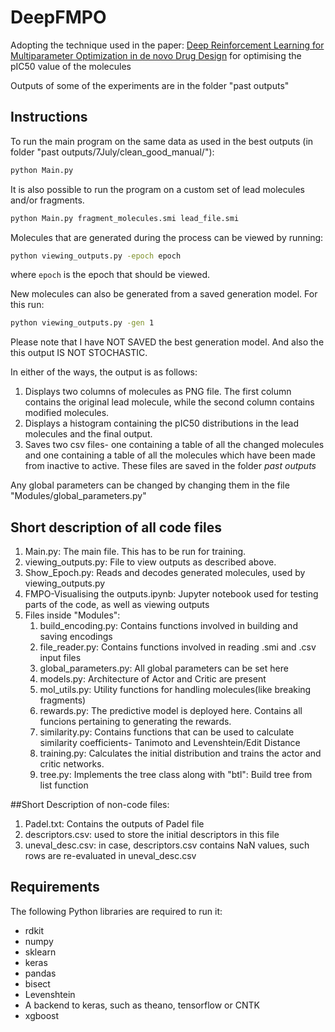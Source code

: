 # DeepFMPO
Adopting the technique used in the paper: [Deep Reinforcement Learning for Multiparameter Optimization in
de novo Drug Design](https://doi.org/10.26434/chemrxiv.7990910.v1) for optimising the pIC50 value of the molecules

Outputs of some of the experiments are in the folder "past outputs"
## Instructions

To run the main program on the same data as used in the best outputs (in folder "past outputs/7July/clean_good_manual/"):
```sh
python Main.py
```
It is also possible to run the program on a custom set of lead molecules and/or fragments. 
```sh
python Main.py fragment_molecules.smi lead_file.smi
```
Molecules that are generated during the process can be viewed by running:
```sh
python viewing_outputs.py -epoch epoch
```
where `epoch` is the epoch that should be viewed. 

New molecules can also be generated from a saved generation model. For this run:
```sh
python viewing_outputs.py -gen 1
```
Please note that I have NOT SAVED the best generation model. And also the this output IS NOT STOCHASTIC. 

In either of the ways, the output is as follows:
1. Displays two columns of molecules as PNG file. The first column contains the original lead molecule, while the second column contains modified molecules.
2. Displays a histogram containing the pIC50 distributions in the lead molecules and the final output.
3. Saves two csv files- one containing a table of all the changed molecules and one containing a table of all the molecules which have been made from inactive to active. These files are saved in the folder _past outputs_

Any global parameters can be changed by changing them in the file "Modules/global_parameters.py"

## Short description of all code files
1. Main.py: The main file. This has to be run for training.
2. viewing_outputs.py: File to view outputs as described above.
3. Show_Epoch.py: Reads and decodes generated molecules, used by viewing_outputs.py
4. FMPO-Visualising the outputs.ipynb: Jupyter notebook used for testing parts of the code, as well as viewing outputs
5. Files inside "Modules":
	1. build_encoding.py: Contains functions involved in building and saving encodings
	2. file_reader.py: Contains functions involved in reading .smi and .csv input files
	3. global_parameters.py: All global parameters can be set here
	4. models.py: Architecture of Actor and Critic are present
	5. mol_utils.py: Utility functions for handling molecules(like breaking fragments)
	6. rewards.py: The predictive model is deployed here. Contains all funcions pertaining to generating the rewards.
	7. similarity.py: Contains functions that can be used to calculate similarity coefficients- Tanimoto and Levenshtein/Edit Distance
	8. training.py: Calculates the initial distribution and trains the actor and critic networks.
	9. tree.py: Implements the tree class along with "btl": Build tree from list function

##Short Description of non-code files:
1. Padel.txt: Contains the outputs of Padel file
2. descriptors.csv: used to store the initial descriptors in this file
3. uneval_desc.csv: in case, descriptors.csv contains NaN values, such rows are re-evaluated in uneval_desc.csv


## Requirements

The following Python libraries are required to run it:
- rdkit
- numpy
- sklearn
- keras
- pandas
- bisect
- Levenshtein
- A backend to keras, such as theano, tensorflow or CNTK
- xgboost
